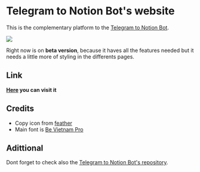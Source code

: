 # Telegram to Notion Bot's website

This is the complementary platform to the [Telegram to Notion Bot](https://t.me/TelegrmToNotionBot).

<img src="https://i.ibb.co/2FPm3zk/Screenshot-from-2022-04-12-10-49-53.png">

Right now is on **beta version**, because it haves all the features needed but it needs a little more of styling in the differents pages.

## Link

**[Here](https://telegram-to-notion.herokuapp.com) you can visit it**

## Credits

- Copy icon from [feather](https://feathericons.com)
- Main font is [Be Vietnam Pro](https://fonts.google.com/specimen/Be+Vietnam+Pro)

## Adittional

Dont forget to check also the [Telegram to Notion Bot's repository](https://github.com/FranP-code/Telegram-to-Notion-Bot).